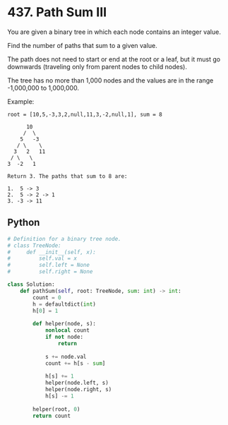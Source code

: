 # 437. Path Sum III

You are given a binary tree in which each node contains an integer value.

Find the number of paths that sum to a given value.

The path does not need to start or end at the root or a leaf, but it must go downwards (traveling only from parent nodes to child nodes).

The tree has no more than 1,000 nodes and the values are in the range -1,000,000 to 1,000,000.

Example:
```
root = [10,5,-3,3,2,null,11,3,-2,null,1], sum = 8

      10
     /  \
    5   -3
   / \    \
  3   2   11
 / \   \
3  -2   1

Return 3. The paths that sum to 8 are:

1.  5 -> 3
2.  5 -> 2 -> 1
3. -3 -> 11
```

## Python
``` python
# Definition for a binary tree node.
# class TreeNode:
#     def __init__(self, x):
#         self.val = x
#         self.left = None
#         self.right = None

class Solution:
    def pathSum(self, root: TreeNode, sum: int) -> int:
        count = 0
        h = defaultdict(int)
        h[0] = 1
        
        def helper(node, s):
            nonlocal count
            if not node:
                return
            
            s += node.val
            count += h[s - sum]
            
            h[s] += 1
            helper(node.left, s)
            helper(node.right, s)
            h[s] -= 1
        
        helper(root, 0)
        return count
```

<!-- ## Java
``` java

``` -->